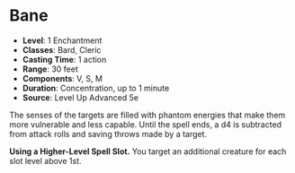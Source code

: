 # Bane

- **Level**: 1 Enchantment
- **Classes**: Bard, Cleric
- **Casting Time**: 1 action
- **Range**: 30 feet
- **Components**: V, S, M
- **Duration**: Concentration, up to 1 minute
- **Source**: Level Up Advanced 5e

The senses of the targets are filled with phantom energies that make them more vulnerable and less capable. Until the spell ends, a d4 is subtracted from attack rolls and saving throws made by a target.

**Using a Higher-Level Spell Slot.** You target an additional creature for each slot level above 1st.
